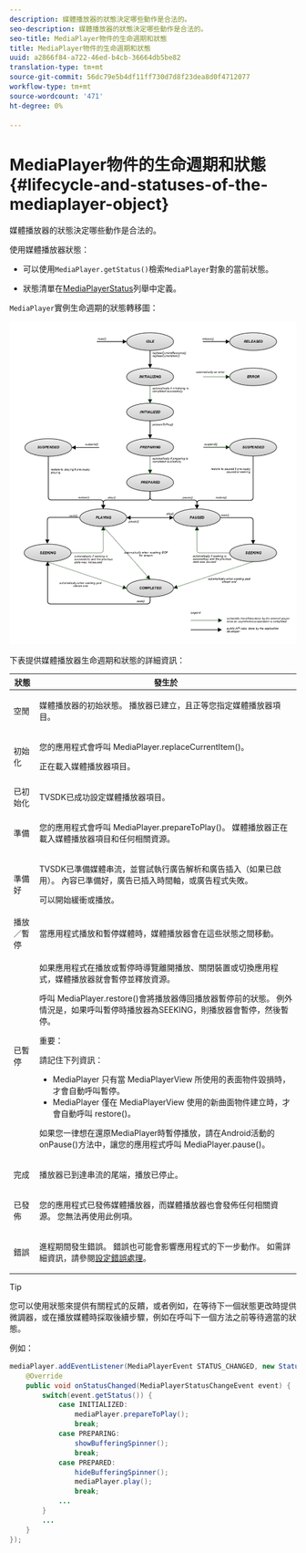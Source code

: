 ```yaml
---
description: 媒體播放器的狀態決定哪些動作是合法的。
seo-description: 媒體播放器的狀態決定哪些動作是合法的。
seo-title: MediaPlayer物件的生命週期和狀態
title: MediaPlayer物件的生命週期和狀態
uuid: a2866f84-a722-46ed-b4cb-36664db5be82
translation-type: tm+mt
source-git-commit: 56dc79e5b4df11ff730d7d8f23dea8d0f4712077
workflow-type: tm+mt
source-wordcount: '471'
ht-degree: 0%

---
```



# MediaPlayer物件的生命週期和狀態{#lifecycle-and-statuses-of-the-mediaplayer-object}

媒體播放器的狀態決定哪些動作是合法的。

使用媒體播放器狀態：

* 可以使用`MediaPlayer.getStatus()`檢索`MediaPlayer`對象的當前狀態。

* 狀態清單在[MediaPlayerStatus](https://help.adobe.com/en_US/primetime/api/psdk/javadoc_2.5/com/adobe/mediacore/MediaPlayerStatus.html)列舉中定義。

`MediaPlayer`實例生命週期的狀態轉移圖：

<!--<a id="fig_A6425F24C7734DC681D992859D2A6743"></a>-->

![](assets/media_player_statuses.png)

下表提供媒體播放器生命週期和狀態的詳細資訊：

<table id="table_82757A0043EB4AACA474E6B30326A6B7"> 
 <thead> 
  <tr> 
   <th colname="col1" class="entry"> 狀態 </th> 
   <th colname="col2" class="entry"> 發生於 </th> 
  </tr> 
 </thead>
 <tbody> 
  <tr> 
   <td colname="col1"> 空閒 </td> 
   <td colname="col2"> <p>媒體播放器的初始狀態。 播放器已建立，且正等您指定媒體播放器項目。 </p> </td> 
  </tr> 
  <tr> 
   <td colname="col1"> 初始化 </td> 
   <td colname="col2"> <p>您的應用程式會呼叫<span class="codeph"> MediaPlayer.replaceCurrentItem()</span>。 </p> <p>正在載入媒體播放器項目。 </p> </td> 
  </tr> 
  <tr> 
   <td colname="col1"> 已初始化 </td> 
   <td colname="col2"> <p>TVSDK已成功設定媒體播放器項目。 </p> </td> 
  </tr> 
  <tr> 
   <td colname="col1"> 準備 </td> 
   <td colname="col2"> <p>您的應用程式會呼叫<span class="codeph"> MediaPlayer.prepareToPlay()</span>。 媒體播放器正在載入媒體播放器項目和任何相關資源。 </p> </td> 
  </tr> 
  <tr> 
   <td colname="col1"> 準備好 </td> 
   <td colname="col2"> <p>TVSDK已準備媒體串流，並嘗試執行廣告解析和廣告插入（如果已啟用）。 內容已準備好，廣告已插入時間軸，或廣告程式失敗。 </p> <p>可以開始緩衝或播放。 </p> </td> 
  </tr> 
  <tr> 
   <td colname="col1"> 播放／暫停 </td> 
   <td colname="col2"> <p>當應用程式播放和暫停媒體時，媒體播放器會在這些狀態之間移動。 </p> </td> 
  </tr> 
  <tr> 
   <td colname="col1"> 已暫停 </td> 
   <td colname="col2"> <p>如果應用程式在播放或暫停時導覽離開播放、關閉裝置或切換應用程式，媒體播放器就會暫停並釋放資源。 </p> <p>呼叫<span class="codeph"> MediaPlayer.restore()</span>會將播放器傳回播放器暫停前的狀態。 例外情況是，如果呼叫暫停時播放器為SEEKING，則播放器會暫停，然後暫停。 </p> <p>重要：  <p>請記住下列資訊： 
      <ul id="ul_1B21668994D1474AAA0BE839E0D69B00"> 
       <li id="li_08459A3AB03C45588D73FA162C27A56C"><span class="codeph"> MediaPlayer </span>只有當<span class="codeph"> MediaPlayerView </span>所使用的表面物件毀損時，才會自動呼叫<span class="codeph">暫停</span>。 </li> 
       <li id="li_B9926AA2E7B9441490F37D24AE2678A1"><span class="codeph"> MediaPlayer </span>僅在<span class="codeph"> MediaPlayerView </span>使用的新曲面物件建立時，才會自動呼叫<span class="codeph"> restore()</span>。 </li> 
      </ul> </p> </p> <p>如果您一律想在還原MediaPlayer時暫停播放，請在Android活動的<span class="codeph"> onPause()</span>方法中，讓您的應用程式呼叫<span class="codeph"> MediaPlayer.pause()</span>。 </p> </td> 
  </tr> 
  <tr> 
   <td colname="col1"> 完成 </td> 
   <td colname="col2"> <p>播放器已到達串流的尾端，播放已停止。 </p> </td> 
  </tr> 
  <tr> 
   <td colname="col1"> 已發佈 </td> 
   <td colname="col2"> <p>您的應用程式已發佈媒體播放器，而媒體播放器也會發佈任何相關資源。 您無法再使用此例項。 </p> </td> 
  </tr> 
  <tr> 
   <td colname="col1"> 錯誤 </td> 
   <td colname="col2"> <p>進程期間發生錯誤。 錯誤也可能會影響應用程式的下一步動作。 如需詳細資訊，請參閱<a href="../../../tvsdk-3x-android-prog/android-3x-content-playback-options-android2/android-3x-error-handling-set-up.md" format="dita" scope="local">設定錯誤處理</a>。 </p> </td> 
  </tr> 
 </tbody> 
</table>

>[!TIP]
>
>您可以使用狀態來提供有關程式的反饋，或者例如，在等待下一個狀態更改時提供微調器，或在播放媒體時採取後續步驟，例如在呼叫下一個方法之前等待適當的狀態。

例如：

```java
mediaPlayer.addEventListener(MediaPlayerEvent STATUS_CHANGED, new StatusChangeEventListener() { 
    @Override  
    public void onStatusChanged(MediaPlayerStatusChangeEvent event) { 
        switch(event.getStatus()) { 
            case INITIALIZED: 
                mediaPlayer.prepareToPlay(); 
                break; 
            case PREPARING: 
                showBufferingSpinner(); 
                break; 
            case PREPARED: 
                hideBufferingSpinner(); 
                mediaPlayer.play(); 
                break; 
            ...                
        } 
        ... 
    } 
}); 
```
